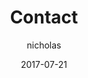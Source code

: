 ---
title:       Contact
slug:        contact
template:    contact.hbs
date:        2017-07-21
author:      nicholas
---